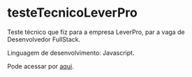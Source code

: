 # testeTecnicoLeverPro
Teste técnico que fiz para a empresa LeverPro, par a vaga de Desenvolvedor FullStack. 

Linguagem de desenvolvimento: Javascript.

Pode acessar por <a href='https://luizacastelar.github.io/testeTecnicoLeverPro/'>aqui</a>.
